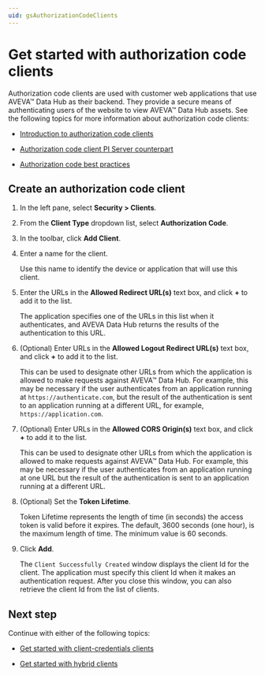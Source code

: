 ```yaml
---
uid: gsAuthorizationCodeClients
---
```


# Get started with authorization code clients

Authorization code clients are used with customer web applications that use AVEVA™ Data Hub as their backend. They provide a secure means of authenticating users of the website to view AVEVA™ Data Hub assets. See the following topics for more information about authorization code clients:

- [Introduction to authorization code clients](xref:ccClients#authorization-code-client)

- [Authorization code client PI Server counterpart](xref:ccClients#authorization-code-pi-server)

- [Authorization code best practices](xref:ccClients#authorization-code-bp)

## Create an authorization code client

1. In the left pane, select **Security > Clients**.

1. From the **Client Type** dropdown list, select **Authorization Code**.

1. In the toolbar, click **Add Client**.

1. Enter a name for the client. 

   Use this name to identify the device or application that will use this client.

1. Enter the URLs in the **Allowed Redirect URL(s)** text box, and click  **+**  to add it to the list. 

   The application specifies one of the URLs in this list when it authenticates, and AVEVA Data Hub returns the results of the authentication to this URL.

1. (Optional) Enter URLs in the **Allowed Logout Redirect URL(s)** text box, and click **+**  to add it to the list. 
   
      This can be used to designate other URLs from which the application is allowed to make requests against AVEVA™ Data Hub. For example, this may be necessary if the user authenticates from an application running at `https://authenticate.com`, but the result of the authentication is sent to an application running at a different URL, for example, `https://application.com`.
   
1. (Optional) Enter URLs in the **Allowed CORS Origin(s)** text box, and click **+** to add it to the list. <!--VTT, 12/13/21: New step added as requested by N. Parakh & A. Woodall.-->
   
   This can be used to designate other URLs from which the application is allowed to make requests against AVEVA™ Data Hub. For example, this may be necessary if the user authenticates from an application running at one URL but the result of the authentication is sent to an application running at a different URL.

1. (Optional) Set the **Token Lifetime**. 

   Token Lifetime represents the length of time (in seconds) the access token is valid before it expires. The default, 3600 seconds (one hour), is the maximum length of time. The minimum value is 60 seconds.

1. Click **Add**.  

   The `Client Successfully Created` window displays the client Id for the client. The application must specify this client Id when it makes an authentication request. After you close this window, you can also retrieve the client Id from the list of clients.

## Next step

Continue with either of the following topics:

- [Get started with client-credentials clients](xref:gsClientCredentialsClients) 

- [Get started with hybrid clients](xref:gsHybridClients)
